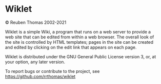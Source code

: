 # Wiklet

© Reuben Thomas 2002-2021

Wiklet is a simple Wiki, a program that runs on a web server to provide a web site that can be edited from within a web browser. The overall look of the site is controlled by HTML templates; pages in the site can be created and edited by clicking on the edit link that appears on each page.

Wiklet is distributed under the GNU General Public License version 3, or, at your option, any later version.

To report bugs or contribute to the project, see
https://github.com/rrthomas/wiklet
